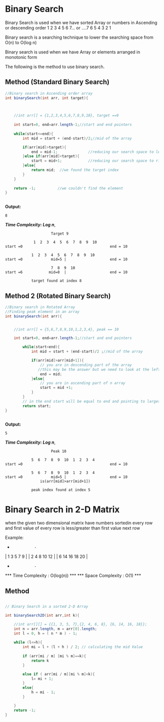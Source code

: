 # Binary Search

Binary Search is used when we have sorted Array or numbers in Ascending or descending order
1 2 3 4 5 6 7... 
or 
....7 6 5 4 3 2 1

Binary search is a searching technique to lower the searching space from O(n) to O(log n)


Binary search is used when we have Array or elements arranged in monotonic form


The following is the method to use binary search. 



## Method  (Standard Binary Search) 

```java
//Binary search in Ascending order array
int binarySearch(int arr, int target){


    
    //int arr[] = {1,2,3,4,5,6,7,8,9,10}, target ==9
    
    int start=0, end=arr.length-1;//start and end pointers
    
    while(start<=end){
        int mid = start + (end-start)/2;//mid of the array

        if(arr[mid]>target){
            end = mid-1;              //reducing our search space to left of array
        }else if(arr[mid]<target){
            start = mid+1;            //reducing our search space to right of array
        }else{
            return mid;  //we found the target index
        }
    }
    
    return -1;          //we couldn't find the element
}
 
```

**Output:**

```
8
```

***Time Complexity: Log n***, 

```
                     Target 9

             1  2  3  4  5  6  7  8  9  10                      
start =0                                        end = 10

            1  2  3  4  5  6  7  8  9  10                       
start =0             mid=5 |                    end = 10

                     7  8  9  10                                
start =6            mid=8  |                    end = 10

            target found at index 8 
```

## Method 2 (Rotated Binary Search) 


```java
//Binary search in Rotated Array
//Finding peak element in an array
int binarySearch(int arr){


    //int arr[] = {5,6,7,8,9,10,1,2,3,4}, peak == 10

    int start=0, end=arr.length-1;//start and end pointers

        while(start<end){
            int mid = start + (end-start)/2 ;//mid of the array

            if(arr[mid]>arr[mid+1]){
                // you are in descending part of the array
               //this may be the answer but we need to look at the left part
                end = mid;
            }else{
                // you are in ascending part of n array
                start = mid +1;
            }
        }    
        // in the end start will be equal to end and pointing to largest element
        return start;
}
 
```

**Output:**

```
5
```

***Time Complexity: Log n***, 

```
                     Peak 10

            5  6  7  8  9  10  1  2  3  4                      
start =0                                        end = 10

            5  6  7  8  9  10  1  2  3  4                       
start =0             mid=5 |                    end = 10
                is(arr[mid]>arr[mid+1])

            peak index found at index 5

```


# Binary Search in 2-D Matrix

when the given two dimensional matrix have numbers sortedin every row and first value
of every row is less/greater than first value next row

Example:
-               -
| 1 3 5 7 9     |
| 2 4 8 10 12   |
| 6 14 16 18 20 |
-               -

*** Time Complexity : O(log(n)) ***
*** Space Complexity : O(1) ***


## Method 

``` java 

// Binary Search in a sorted 2-D Array

int binarySearch2D(int arr,int k){

    //int arr[][] = {{1, 3, 5, 7},{2, 4, 6, 8}, {6, 14, 16, 18}};
    int n = arr.length, m = arr[0].length;
    int l = 0, h = ( n * m ) - 1;
    
    while (l<=h){
        int mi = l + (l + h ) / 2; // calculating the mid Value
        
        if (arr[mi / m] [mi % m]==k){
            return k
        }

        else if ( arr[mi / m][mi % m]<k){
            l= mi + 1;
        }
        else{
            h = mi - 1;
        }

    }
    return -1;
}
